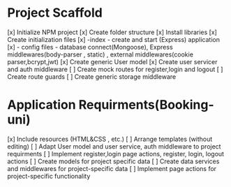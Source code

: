 # Project Scaffold

[x] Initialize NPM project
[x] Create folder structure
[x] Install libraries
[x] Create initialization files
[x] -index - create and start (Express) application
[x] - config files - database connect(Mongoose), Express middlewares(body-parser , static) , external middlewares(cookie parser,bcrypt,jwt)
[x] Create generic User model
[x] Create user servicer and auth middleware
[ ] Create mock routes for register,login and logout
[ ] Create route guards
[ ] Create generic storage middleware

# Application Requirments(Booking-uni)

[x] Include resources (HTML&CSS , etc.)
[ ] Arrange templates (without editing)
[ ] Adapt User model and user service, auth middleware to project requirments
[ ] Implement register,login page actions, register, login, logout actions
[ ] Create models for project specific data
[ ] Create data services and middlewares for project-specific data
[ ] Implement page actions for project-specific functionality
